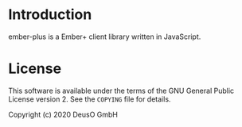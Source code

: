 # Introduction

ember-plus is a Ember+ client library written in JavaScript.

# License

This software is available under the terms of the GNU General Public License version 2.
See the `COPYING` file for details.

Copyright (c) 2020 DeusO GmbH
